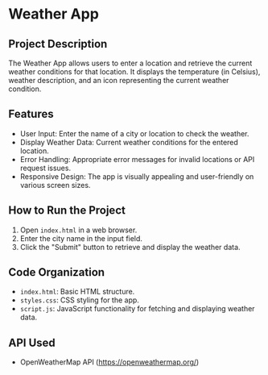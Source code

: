 # Weather App

## Project Description

The Weather App allows users to enter a location and retrieve the current weather conditions for that location. It displays the temperature (in Celsius), weather description, and an icon representing the current weather condition.

## Features

- User Input: Enter the name of a city or location to check the weather.
- Display Weather Data: Current weather conditions for the entered location.
- Error Handling: Appropriate error messages for invalid locations or API request issues.
- Responsive Design: The app is visually appealing and user-friendly on various screen sizes.

## How to Run the Project

1. Open `index.html` in a web browser.
2. Enter the city name in the input field.
3. Click the "Submit" button to retrieve and display the weather data.

## Code Organization

- `index.html`: Basic HTML structure.
- `styles.css`: CSS styling for the app.
- `script.js`: JavaScript functionality for fetching and displaying weather data.

## API Used

- OpenWeatherMap API (https://openweathermap.org/)


